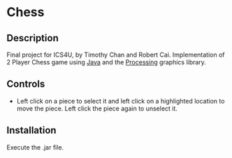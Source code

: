 # Chess
## Description
Final project for ICS4U, by Timothy Chan and Robert Cai.
Implementation of 2 Player Chess game using [Java](https://java.com/en/) and the [Processing](https://processing.org/) graphics library.

## Controls
- Left click on a piece to select it and left click on a highlighted location to move the piece. Left click the piece again to unselect it.

## Installation
Execute the .jar file.
